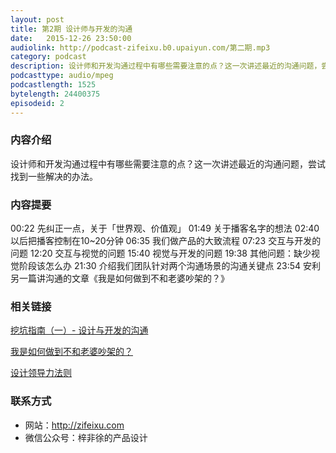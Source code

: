 ```yaml
---
layout: post 
title: 第2期 设计师与开发的沟通
date:   2015-12-26 23:50:00
audiolink: http://podcast-zifeixu.b0.upaiyun.com/第二期.mp3
category: podcast
description: 设计师和开发沟通过程中有哪些需要注意的点？这一次讲述最近的沟通问题，尝试找到一些解决的办法。
podcasttype: audio/mpeg
podcastlength: 1525
bytelength: 24400375
episodeid: 2
--- 
```




### 内容介绍
设计师和开发沟通过程中有哪些需要注意的点？这一次讲述最近的沟通问题，尝试找到一些解决的办法。

### 内容提要
00:22 先纠正一点，关于「世界观、价值观」
01:49 关于播客名字的想法
02:40 以后把播客控制在10\~20分钟
06:35 我们做产品的大致流程
07:23 交互与开发的问题
12:20 交互与视觉的问题
15:40 视觉与开发的问题
19:38 其他问题：缺少视觉阶段该怎么办
21:30 介绍我们团队针对两个沟通场景的沟通关键点
23:54 安利另一篇讲沟通的文章《我是如何做到不和老婆吵架的？》

### 相关链接
[挖坑指南（一）- 设计与开发的沟通][1]

[我是如何做到不和老婆吵架的？][2]

[设计领导力法则][3]


### 联系方式
- 网站：http://zifeixu.com
- 微信公众号：梓非徐的产品设计

[1]:	http://zifeixu.com/digging-pit-guide/
[2]:	http://mp.weixin.qq.com/s?__biz=MzAxNzI4MTMwMw==&mid=401356911&idx=1&sn=b73e30d8e85606e089256fa21d900cf6&scene=21#wechat_redirect
[3]:	http://mp.weixin.qq.com/s?__biz=MzIxMzAyMDcwNw==&mid=401016877&idx=1&sn=8261d7352d2cd98643b358f3fcb830d3&scene=1&srcid=1224jBpHDkMOXuO6xJrqWKE0&from=groupmessage&isappinstalled=0#wechat_redirect